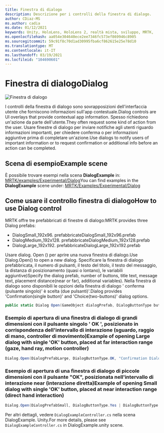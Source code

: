 ```yaml
---
title: Finestra di dialogo
description: Descrizione per i controlli della finestra di dialogo.
author: CDiaz-MS
ms.author: cadia
ms.date: 01/12/2021
keywords: Unity, HoloLens, HoloLens 2, realtà mista, sviluppo, MRTK,
ms.openlocfilehash: aa054e304640ece2ee7346fc573ef869946c8905
ms.sourcegitcommit: 59c91f8c70d1ad30995fba6cf862615e25e78d10
ms.translationtype: MT
ms.contentlocale: it-IT
ms.lasthandoff: 03/19/2021
ms.locfileid: "104690601"
---
```

# <a name="dialog"></a><span data-ttu-id="70c2e-104">Finestra di dialogo</span><span class="sxs-lookup"><span data-stu-id="70c2e-104">Dialog</span></span>

![Finestra di dialogo](../../images/dialog/MRTK_UX_Dialog_Main.png)

<span data-ttu-id="70c2e-106">I controlli della finestra di dialogo sono sovrapposizioni dell'interfaccia utente che forniscono informazioni sull'app contestuale.</span><span class="sxs-lookup"><span data-stu-id="70c2e-106">Dialog controls are UI overlays that provide contextual app information.</span></span> <span data-ttu-id="70c2e-107">Spesso richiedono un'azione da parte dell'utente.</span><span class="sxs-lookup"><span data-stu-id="70c2e-107">They often request some kind of action from the user.</span></span> <span data-ttu-id="70c2e-108">Usare finestre di dialogo per inviare notifiche agli utenti riguardo informazioni importanti, per chiedere conferma o per informazioni aggiuntive prima di completare un'azione.</span><span class="sxs-lookup"><span data-stu-id="70c2e-108">Use dialogs to notify users of important information or to request confirmation or additional info before an action can be completed.</span></span>

## <a name="example-scene"></a><span data-ttu-id="70c2e-109">Scena di esempio</span><span class="sxs-lookup"><span data-stu-id="70c2e-109">Example scene</span></span>

<span data-ttu-id="70c2e-110">È possibile trovare esempi nella scena **DialogExample** in: [MRTK/examples/Experimental/Dialog](https://github.com/microsoft/MixedRealityToolkit-Unity/tree/mrtk_development/Assets/MRTK/SDK/Experimental/Dialog)</span><span class="sxs-lookup"><span data-stu-id="70c2e-110">You can find examples in the **DialogExample** scene under: [MRTK/Examples/Experimental/Dialog](https://github.com/microsoft/MixedRealityToolkit-Unity/tree/mrtk_development/Assets/MRTK/SDK/Experimental/Dialog)</span></span>

## <a name="how-to-use-dialog-control"></a><span data-ttu-id="70c2e-111">Come usare il controllo finestra di dialogo</span><span class="sxs-lookup"><span data-stu-id="70c2e-111">How to use Dialog control</span></span>

<span data-ttu-id="70c2e-112">MRTK offre tre prefabbricati di finestre di dialogo:</span><span class="sxs-lookup"><span data-stu-id="70c2e-112">MRTK provides three Dialog prefabs:</span></span>

- <span data-ttu-id="70c2e-113">DialogSmall_192x96. prefabbricate</span><span class="sxs-lookup"><span data-stu-id="70c2e-113">DialogSmall_192x96.prefab</span></span>
- <span data-ttu-id="70c2e-114">DialogMedium_192x128. prefabbricate</span><span class="sxs-lookup"><span data-stu-id="70c2e-114">DialogMedium_192x128.prefab</span></span>
- <span data-ttu-id="70c2e-115">DialogLarge_192x192. prefabbricate</span><span class="sxs-lookup"><span data-stu-id="70c2e-115">DialogLarge_192x192.prefab</span></span>

<span data-ttu-id="70c2e-116">Usare dialog. Open () per aprire una nuova finestra di dialogo.</span><span class="sxs-lookup"><span data-stu-id="70c2e-116">Use Dialog.Open() to open a new dialog.</span></span> <span data-ttu-id="70c2e-117">Specificare la finestra di dialogo prefabbricata, il numero di pulsanti, il testo del titolo, il testo del messaggio, la distanza di posizionamento (quasi o lontano), le variabili aggiuntive)</span><span class="sxs-lookup"><span data-stu-id="70c2e-117">Specify the dialog prefab, number of buttons, title text, message text, placement distance(near or far), additional variables).</span></span> <span data-ttu-id="70c2e-118">Nella finestra di dialogo sono disponibili le opzioni della finestra di dialogo ' conferma (pulsante singolo)' è scelta (due pulsanti)'.</span><span class="sxs-lookup"><span data-stu-id="70c2e-118">Dialog provides 'Confirmation(single button)' and 'Choice(two-buttons)' dialog options.</span></span>

```c#
public static Dialog Open(GameObject dialogPrefab, DialogButtonType buttons, string title, string message, bool placeForNearInteraction, System.Object variable = null)
```

### <a name="example-of-opening-large-dialog-with-single-ok-button-placed-at-far-interaction-range-gaze-hand-ray-motion-controller"></a><span data-ttu-id="70c2e-119">Esempio di apertura di una finestra di dialogo di grandi dimensioni con il pulsante singolo ' OK ', posizionato in corrispondenza dell'intervallo di interazione (sguardo, raggio di mano, controller di movimento)</span><span class="sxs-lookup"><span data-stu-id="70c2e-119">Example of opening Large dialog with single 'OK' button, placed at far interaction range (gaze, hand ray, motion controller)</span></span>

```c#
Dialog.Open(DialogPrefabLarge, DialogButtonType.OK, "Confirmation Dialog, Large, Far", "This is an example of a large dialog with only one button, placed at far interaction range", false);
```

### <a name="example-of-opening-small-dialog-with-single-ok-button-placed-at-near-interaction-range-direct-hand-interaction"></a><span data-ttu-id="70c2e-120">Esempio di apertura di una finestra di dialogo di piccole dimensioni con il pulsante "OK", posizionata nell'intervallo di interazione near (interazione diretta)</span><span class="sxs-lookup"><span data-stu-id="70c2e-120">Example of opening Small dialog with single 'OK' button, placed at near interaction range (direct hand interaction)</span></span>

```c#
Dialog.Open(DialogPrefabSmall, DialogButtonType.Yes | DialogButtonType.No, "Confirmation Dialog, Small, Far", "This is an example of a small dialog with a choice message, placed at near interaction range", true);
```

<span data-ttu-id="70c2e-121">Per altri dettagli, vedere `DialogExampleController.cs` nella scena DialogExample. Unity.</span><span class="sxs-lookup"><span data-stu-id="70c2e-121">For more details, please see `DialogExampleController.cs` in DialogExample.unity scene.</span></span>
